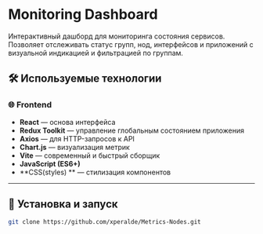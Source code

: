 # Monitoring Dashboard

Интерактивный дашборд для мониторинга состояния сервисов. Позволяет отслеживать статус групп, нод, интерфейсов и приложений с визуальной индикацией и фильтрацией по группам.

## 🛠 Используемые технологии

### 🌐 Frontend
- **React** — основа интерфейса
- **Redux Toolkit** — управление глобальным состоянием приложения
- **Axios** — для HTTP-запросов к API
- **Chart.js** — визуализация метрик
- **Vite** — современный и быстрый сборщик
- **JavaScript (ES6+)**
- **CSS(styles) ** — стилизация компонентов
---

## 🚀 Установка и запуск

```bash
git clone https://github.com/xperalde/Metrics-Nodes.git
